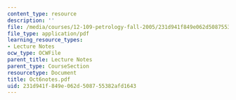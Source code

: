 ```yaml
---
content_type: resource
description: ''
file: /media/courses/12-109-petrology-fall-2005/231d941f849e062d508755382afd1643_Oct6notes.pdf
file_type: application/pdf
learning_resource_types:
- Lecture Notes
ocw_type: OCWFile
parent_title: Lecture Notes
parent_type: CourseSection
resourcetype: Document
title: Oct6notes.pdf
uid: 231d941f-849e-062d-5087-55382afd1643
---
```


